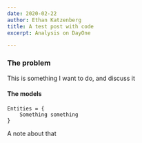 ```yaml
---
date: 2020-02-22
author: Ethan Katzenberg
title: A test post with code
excerpt: Analysis on DayOne

---
```

### The problem

This is something I want to do, and discuss it

#### The models

    Entities = {
    	Something something
    }

A note about that
